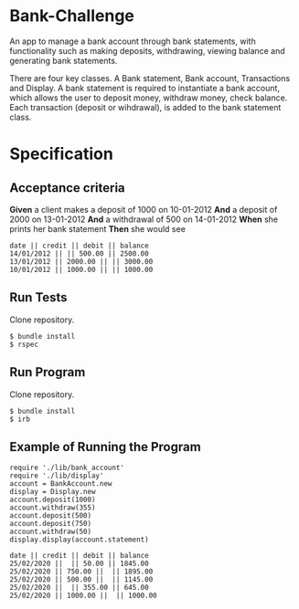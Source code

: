 # Bank-Challenge

An app to manage a bank account through bank statements, with functionality such as making deposits, withdrawing, viewing balance and generating bank statements.

There are four key classes. A Bank statement, Bank account, Transactions and Display. A bank statement is required to instantiate a bank account, which allows the user to deposit money, withdraw money, check balance. Each transaction (deposit or wihdrawal), is added to the bank statement class.

# Specification

## Acceptance criteria
**Given** a client makes a deposit of 1000 on 10-01-2012
**And** a deposit of 2000 on 13-01-2012
**And** a withdrawal of 500 on 14-01-2012
**When** she prints her bank statement
**Then** she would see

```
date || credit || debit || balance
14/01/2012 || || 500.00 || 2500.00
13/01/2012 || 2000.00 || || 3000.00
10/01/2012 || 1000.00 || || 1000.00
```

## Run Tests
Clone repository.

```
$ bundle install
$ rspec
```

## Run Program
Clone repository.
```
$ bundle install
$ irb
```
## Example of Running the Program
```
require './lib/bank_account'
require './lib/display'
account = BankAccount.new
display = Display.new
account.deposit(1000)
account.withdraw(355)
account.deposit(500)
account.deposit(750)
account.withdraw(50)
display.display(account.statement)

date || credit || debit || balance
25/02/2020 ||  || 50.00 || 1845.00
25/02/2020 || 750.00 ||  || 1895.00
25/02/2020 || 500.00 ||  || 1145.00
25/02/2020 ||  || 355.00 || 645.00
25/02/2020 || 1000.00 ||  || 1000.00
```


